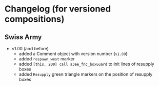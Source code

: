 Changelog (for versioned compositions)
======================================

Swiss Army
---------------
- v1.00 (and before)
  - added a Comment object with version number (`v1.00`)
  - added `respawn_west` marker
  - added `[this, 200] call a3ee_fnc_boxGuard` to init lines of resupply boxes
  - added `Resupply` green triangle markers on the position of resupply boxes
